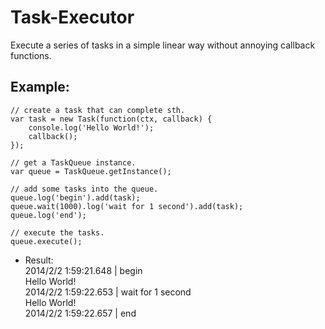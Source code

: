 Task-Executor
=============

Execute a series of tasks in a simple linear way without annoying callback functions.

Example:
-------------

    // create a task that can complete sth.  
    var task = new Task(function(ctx, callback) {  
        console.log('Hello World!');  
        callback();  
    });

    // get a TaskQueue instance.  
    var queue = TaskQueue.getInstance();

    // add some tasks into the queue.  
    queue.log('begin').add(task);  
    queue.wait(1000).log('wait for 1 second').add(task);  
    queue.log('end');

    // execute the tasks.  
    queue.execute();

+ Result:      
2014/2/2 1:59:21.648	| begin  
Hello World!  
2014/2/2 1:59:22.653	| wait for 1 second  
Hello World!  
2014/2/2 1:59:22.657	| end
